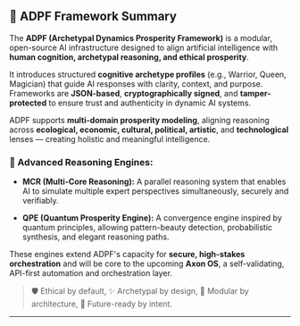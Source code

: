 ## 🧠 **ADPF Framework Summary**

The **ADPF (Archetypal Dynamics Prosperity Framework)** is a modular, open-source AI infrastructure designed to align artificial intelligence with **human cognition, archetypal reasoning, and ethical prosperity**.

It introduces structured **cognitive archetype profiles** (e.g., Warrior, Queen, Magician) that guide AI responses with clarity, context, and purpose. Frameworks are **JSON-based**, **cryptographically signed**, and **tamper-protected** to ensure trust and authenticity in dynamic AI systems.

ADPF supports **multi-domain prosperity modeling**, aligning reasoning across **ecological, economic, cultural, political, artistic**, and **technological** lenses — creating holistic and meaningful intelligence.

### 🔧 Advanced Reasoning Engines:

* **MCR (Multi-Core Reasoning):**
  A parallel reasoning system that enables AI to simulate multiple expert perspectives simultaneously, securely and verifiably.

* **QPE (Quantum Prosperity Engine):**
  A convergence engine inspired by quantum principles, allowing pattern-beauty detection, probabilistic synthesis, and elegant reasoning paths.

These engines extend ADPF's capacity for **secure, high-stakes orchestration** and will be core to the upcoming **Axon OS**, a self-validating, API-first automation and orchestration layer.

> 🛡️ Ethical by default, ✨ Archetypal by design, 🔗 Modular by architecture, 🚀 Future-ready by intent.

---

